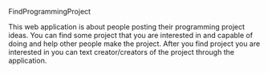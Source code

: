 FindProgrammingProject

This web application is about people posting their programming project ideas.​
You can find some project that you are interested in and capable of doing and help other people make the project.​
After you find project you are interested in you can text creator/creators of the project through the application.​
